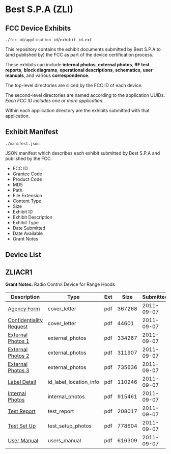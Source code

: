 # Best S.P.A (ZLI)
## FCC Device Exhibits

```
./fcc-id/application-id/exhibit-id.ext
```

This repository contains the exhibit documents submitted by Best S.P.A to (and published by) the FCC as part of the device certification process.

These exhibits can include **internal photos**, **external photos**, **RF test reports**, **block diagrams**, **operational descriptions**, **schematics**, **user manuals**, and various **correspondence**.

The top-level directories are sliced by the FCC ID of each device.

The second-level directories are named according to the application UUIDs. *Each FCC ID includes one or more application.*

Within each application directory are the exhibits submitted with that application. 

## Exhibit Manifest

```
./manifest.json
```

JSON manifest which describes each exhibit submitted by Best S.P.A and published by the FCC.

- FCC ID
- Grantee Code
- Product Code
- MD5
- Path
- File Extension
- Content Type
- Size
- Exhibit ID
- Exhibit Description
- Exhibit Type
- Date Submitted
- Date Available
- Grant Notes

## Device List
## ZLIACR1
**Grant Notes:** Radio Control Device for Range Hoods

| Description | Type | Ext | Size | Submitted | Available |
| ----------- | ---- | --- | ---- | --------- | --------- |
| [Agency Form](ZLIACR1/78b850e86641ee372947a81a52cc033a/1537328.pdf) | cover_letter | pdf | 367268 | 2011-09-07 | 2011-09-07 |
| [Confidentiality Request](ZLIACR1/78b850e86641ee372947a81a52cc033a/1537329.pdf) | cover_letter | pdf | 44601 | 2011-09-07 | 2011-09-07 |
| [External Photos 1](ZLIACR1/78b850e86641ee372947a81a52cc033a/1537331.pdf) | external_photos | pdf | 334267 | 2011-09-07 | 2011-09-07 |
| [External Photos 2](ZLIACR1/78b850e86641ee372947a81a52cc033a/1537332.pdf) | external_photos | pdf | 311907 | 2011-09-07 | 2011-09-07 |
| [External Photos 3](ZLIACR1/78b850e86641ee372947a81a52cc033a/1537333.pdf) | external_photos | pdf | 735636 | 2011-09-07 | 2011-09-07 |
| [Label Detail](ZLIACR1/78b850e86641ee372947a81a52cc033a/1537334.pdf) | id_label_location_info | pdf | 110246 | 2011-09-07 | 2011-09-07 |
| [Internal Photos](ZLIACR1/78b850e86641ee372947a81a52cc033a/1537335.pdf) | internal_photos | pdf | 915461 | 2011-09-07 | 2011-09-07 |
| [Test Report](ZLIACR1/78b850e86641ee372947a81a52cc033a/1537338.pdf) | test_report | pdf | 208017 | 2011-09-07 | 2011-09-07 |
| [Test Set Up](ZLIACR1/78b850e86641ee372947a81a52cc033a/1537339.pdf) | test_setup_photos | pdf | 778604 | 2011-09-07 | 2011-09-07 |
| [User Manual](ZLIACR1/78b850e86641ee372947a81a52cc033a/1537340.pdf) | users_manual | pdf | 616309 | 2011-09-07 | 2011-09-07 |
